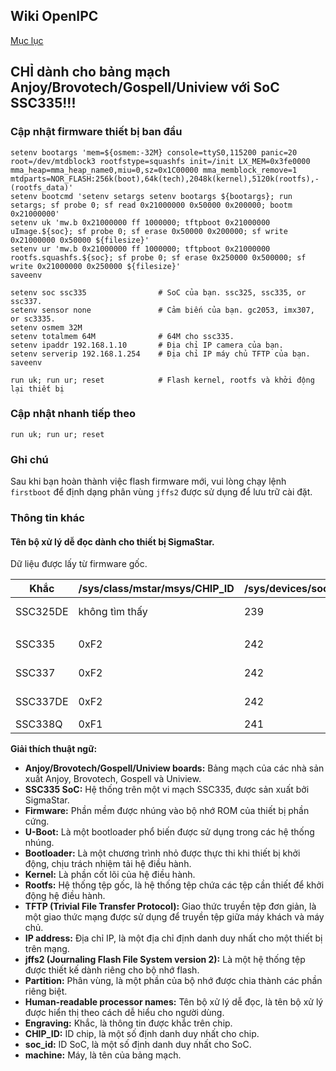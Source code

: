 ## Wiki OpenIPC
[Mục lục](../README.md)

**CHỈ** dành cho bảng mạch Anjoy/Brovotech/Gospell/Uniview với SoC SSC335!!!
------------------------------------------------------------------

### Cập nhật firmware thiết bị ban đầu

```
setenv bootargs 'mem=${osmem:-32M} console=ttyS0,115200 panic=20 root=/dev/mtdblock3 rootfstype=squashfs init=/init LX_MEM=0x3fe0000 mma_heap=mma_heap_name0,miu=0,sz=0x1C00000 mma_memblock_remove=1 mtdparts=NOR_FLASH:256k(boot),64k(tech),2048k(kernel),5120k(rootfs),-(rootfs_data)'
setenv bootcmd 'setenv setargs setenv bootargs ${bootargs}; run setargs; sf probe 0; sf read 0x21000000 0x50000 0x200000; bootm 0x21000000'
setenv uk 'mw.b 0x21000000 ff 1000000; tftpboot 0x21000000 uImage.${soc}; sf probe 0; sf erase 0x50000 0x200000; sf write 0x21000000 0x50000 ${filesize}'
setenv ur 'mw.b 0x21000000 ff 1000000; tftpboot 0x21000000 rootfs.squashfs.${soc}; sf probe 0; sf erase 0x250000 0x500000; sf write 0x21000000 0x250000 ${filesize}'
saveenv

setenv soc ssc335                # SoC của bạn. ssc325, ssc335, or ssc337.
setenv sensor none               # Cảm biến của bạn. gc2053, imx307, or sc3335.
setenv osmem 32M
setenv totalmem 64M              # 64M cho ssc335.
setenv ipaddr 192.168.1.10       # Địa chỉ IP camera của bạn.
setenv serverip 192.168.1.254    # Địa chỉ IP máy chủ TFTP của bạn.
saveenv

run uk; run ur; reset            # Flash kernel, rootfs và khởi động lại thiết bị
```

### Cập nhật nhanh tiếp theo

```
run uk; run ur; reset
```

### Ghi chú

Sau khi bạn hoàn thành việc flash firmware mới, vui lòng chạy lệnh `firstboot`
để định dạng phân vùng `jffs2` được sử dụng để lưu trữ cài đặt.


### Thông tin khác

#### Tên bộ xử lý dễ đọc dành cho thiết bị SigmaStar.
Dữ liệu được lấy từ firmware gốc.

| Khắc | /sys/class/mstar/msys/CHIP_ID | /sys/devices/soc0/soc_id | /sys/devices/soc0/machine        |
|-----------|-------------------------------|--------------------------|----------------------------------|
| SSC325DE  | không tìm thấy              | 239                      | INFINITY6 SSC009B-S01A QFN128    |
|           |                               |                          |                                  |
| SSC335    | 0xF2                          | 242                      | INFINITY6B0 SSC009A-S01A QFN88   |
| SSC337    | 0xF2                          | 242                      | INFINITY6B0 SSC009A-S01A QFN88   |
| SSC337DE  | 0xF2                          | 242                      | INFINITY6B0 SSC009B-S01A QFN128  |
| SSC338Q   | 0xF1                          | 241                      | INFINITY6E SSC012B-S01A          |



**Giải thích thuật ngữ:**

* **Anjoy/Brovotech/Gospell/Uniview boards:** Bảng mạch của các nhà sản xuất Anjoy, Brovotech, Gospell và Uniview.
* **SSC335 SoC:**  Hệ thống trên một vi mạch SSC335, được sản xuất bởi SigmaStar.
* **Firmware:** Phần mềm được nhúng vào bộ nhớ ROM của thiết bị phần cứng.
* **U-Boot:** Là một bootloader phổ biến được sử dụng trong các hệ thống nhúng.
* **Bootloader:** Là một chương trình nhỏ được thực thi khi thiết bị khởi động, chịu trách nhiệm tải hệ điều hành.
* **Kernel:** Là phần cốt lõi của hệ điều hành.
* **Rootfs:** Hệ thống tệp gốc, là hệ thống tệp chứa các tệp cần thiết để khởi động hệ điều hành.
* **TFTP (Trivial File Transfer Protocol):** Giao thức truyền tệp đơn giản, là một giao thức mạng được sử dụng để truyền tệp giữa máy khách và máy chủ.
* **IP address:** Địa chỉ IP, là một địa chỉ định danh duy nhất cho một thiết bị trên mạng.
* **jffs2 (Journaling Flash File System version 2):** Là một hệ thống tệp được thiết kế dành riêng cho bộ nhớ flash.
* **Partition:** Phân vùng, là một phần của bộ nhớ được chia thành các phần riêng biệt.
* **Human-readable processor names:** Tên bộ xử lý dễ đọc, là tên bộ xử lý được hiển thị theo cách dễ hiểu cho người dùng.
* **Engraving:** Khắc, là thông tin được khắc trên chip.
* **CHIP_ID:** ID chip, là một số định danh duy nhất cho chip.
* **soc_id:** ID SoC, là một số định danh duy nhất cho SoC.
* **machine:** Máy, là tên của bảng mạch.





